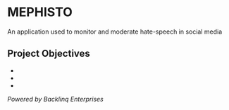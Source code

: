 # MEPHISTO
An application used to monitor and moderate hate-speech in social media

## Project Objectives
-
-
-  
        
       
      
*Powered by Backlinq Enterprises*

